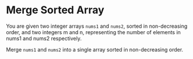 # Merge Sorted Array

You are given two integer arrays `nums1` and `nums2`, sorted in non-decreasing order, and two integers m and n, representing the number of elements in nums1 and nums2 respectively.

Merge `nums1` and `nums2` into a single array sorted in non-decreasing order.

